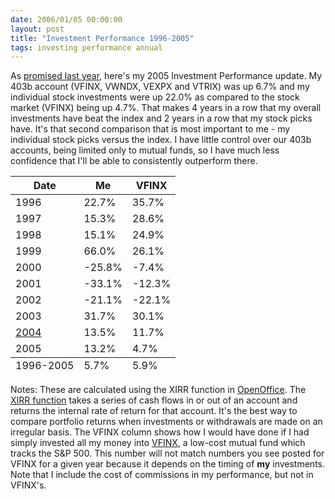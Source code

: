 ```yaml
---
date: 2006/01/05 00:00:00
layout: post
title: "Investment Performance 1996-2005"
tags: investing performance annual
---
```


As [promised last
year](/blog/2005/02/04/investment-performance-1996-2004), here's my
2005 Investment Performance update. My 403b account (VFINX, VWNDX,
VEXPX and VTRIX) was up 6.7% and my individual stock investments were
up 22.0% as compared to the stock market (VFINX) being up 4.7%. That
makes 4 years in a row that my overall investments have beat the index
and 2 years in a row that my stock picks have. It's that second
comparison that is most important to me - my individual stock picks
versus the index. I have little control over our 403b accounts, being
limited only to mutual funds, so I have much less confidence that I'll
be able to consistently outperform there.


<table class="spreadsheet"> <thead> <tr> <th>Date</th>  <th>Me</th> <th>VFINX</th> </tr> </thead> <tfoot> <tr> <td>1996-2005</td> <td>  5.7%</td> <td>  5.9%</td> </tr> </tfoot> <tbody> <tr class="odd"> <td>1996</td> <td> 22.7%</td> <td> 35.7%</td> </tr> <tr class="even"> <td>1997</td> <td> 15.3%</td> <td> 28.6%</td> </tr> <tr class="odd"> <td>1998</td> <td> 15.1%</td> <td> 24.9%</td> </tr> <tr class="even"> <td>1999</td> <td> 66.0%</td> <td> 26.1%</td> </tr> <tr class="odd"> <td>2000</td> <td>-25.8%</td> <td> -7.4%</td> </tr> <tr class="even"> <td>2001</td> <td>-33.1%</td> <td>-12.3%</td> </tr> <tr class="odd"> <td>2002</td> <td>-21.1%</td> <td>-22.1%</td> </tr> <tr class="even"> <td>2003</td> <td> 31.7%</td> <td> 30.1%</td> </tr> <tr class="odd"> <td><a href="http://kurup.org/blog/one-entry?entry%5fid=17065">2004</a></td> <td> 13.5%</td> <td> 11.7%</td> </tr> <tr class="even"> <td>2005</td> <td> 13.2%</td> <td>  4.7%</td> </tr> </tbody> </table>

Notes: These are calculated using the XIRR function in
[OpenOffice](http://www.openoffice.org/). The [XIRR
function](http://www.gummy-stuff.org/misc-stuff.htm#XIRR) takes a
series of cash flows in or out of an account and returns the internal
rate of return for that account. It's the best way to compare
portfolio returns when investments or withdrawals are made on an
irregular basis. The VFINX column shows how I would have done if I had
simply invested all my money into
[VFINX](http://finance.yahoo.com/q?s=vfinx), a low-cost mutual fund
which tracks the S&amp;P 500. This number will not match numbers you
see posted for VFINX for a given year because it depends on the timing
of **my** investments. Note that I include the cost of commissions in
my performance, but not in VFINX's.
